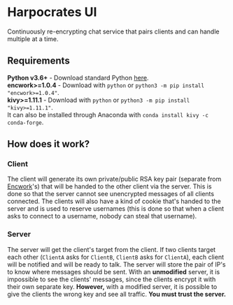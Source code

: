 # Harpocrates UI
Continuously re-encrypting chat service that pairs clients and can handle multiple at a time.

## Requirements
**Python v3.6+** - Download standard Python [here](https://www.python.org/downloads/).  
**encwork>=1.0.4** - Download with `python` or `python3 -m pip install "encwork>=1.0.4"`.  
**kivy>=1.11.1** - Download with `python` or `python3 -m pip install "kivy>=1.11.1"`.  
It can also be installed through Anaconda with `conda install kivy -c conda-forge`.  

## How does it work?
### Client
The client will generate its own private/public RSA key pair (separate from [Encwork](https://github.com/MysteryBlokHed/Encwork)'s) that will be handed to the other client via the server. This is done so that the server cannot see unencrypted messages of all clients connected. The clients will also have a kind of cookie that's handed to the server and is used to reserve usernames (this is done so that when a client asks to connect to a username, nobody can steal that username).
### Server
The server will get the client's target from the client. If two clients target each other (`ClientA` asks for `ClientB`, `ClientB` asks for `ClientA`), each client will be notified and will be ready to talk. The server will store the pair of IP's to know where messages should be sent. With an **unmodified** server, it is impossible to see the clients' messages, since the clients encrypt it with their own separate key. **However,** with a modified server, it is possible to give the clients the wrong key and see all traffic. **You must trust the server.**